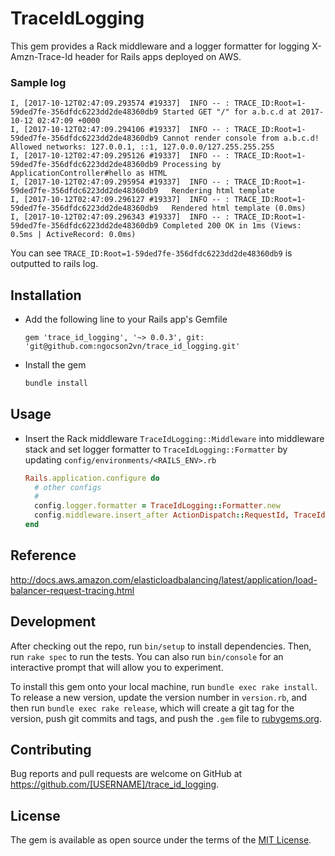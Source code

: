 # TraceIdLogging
This gem provides a Rack middleware and a logger formatter for logging X-Amzn-Trace-Id header for Rails apps deployed on AWS.
### Sample log
```
I, [2017-10-12T02:47:09.293574 #19337]  INFO -- : TRACE_ID:Root=1-59ded7fe-356dfdc6223dd2de48360db9 Started GET "/" for a.b.c.d at 2017-10-12 02:47:09 +0000
I, [2017-10-12T02:47:09.294106 #19337]  INFO -- : TRACE_ID:Root=1-59ded7fe-356dfdc6223dd2de48360db9 Cannot render console from a.b.c.d! Allowed networks: 127.0.0.1, ::1, 127.0.0.0/127.255.255.255
I, [2017-10-12T02:47:09.295126 #19337]  INFO -- : TRACE_ID:Root=1-59ded7fe-356dfdc6223dd2de48360db9 Processing by ApplicationController#hello as HTML
I, [2017-10-12T02:47:09.295954 #19337]  INFO -- : TRACE_ID:Root=1-59ded7fe-356dfdc6223dd2de48360db9   Rendering html template
I, [2017-10-12T02:47:09.296127 #19337]  INFO -- : TRACE_ID:Root=1-59ded7fe-356dfdc6223dd2de48360db9   Rendered html template (0.0ms)
I, [2017-10-12T02:47:09.296343 #19337]  INFO -- : TRACE_ID:Root=1-59ded7fe-356dfdc6223dd2de48360db9 Completed 200 OK in 1ms (Views: 0.5ms | ActiveRecord: 0.0ms)
```
You can see `TRACE_ID:Root=1-59ded7fe-356dfdc6223dd2de48360db9` is outputted to rails log.

## Installation
- Add the following line to your Rails app's Gemfile
  ```
  gem 'trace_id_logging', '~> 0.0.3', git: 'git@github.com:ngocson2vn/trace_id_logging.git'
  ```

- Install the gem
  ```bash
  bundle install
  ```

## Usage
- Insert the Rack middleware `TraceIdLogging::Middleware` into middleware stack and set logger formatter to `TraceIdLogging::Formatter` by updating `config/environments/<RAILS_ENV>.rb`
  ```ruby
  Rails.application.configure do
    # other configs
    #
    config.logger.formatter = TraceIdLogging::Formatter.new
    config.middleware.insert_after ActionDispatch::RequestId, TraceIdLogging::Middleware
  end
  ```

## Reference
http://docs.aws.amazon.com/elasticloadbalancing/latest/application/load-balancer-request-tracing.html

## Development

After checking out the repo, run `bin/setup` to install dependencies. Then, run `rake spec` to run the tests. You can also run `bin/console` for an interactive prompt that will allow you to experiment.

To install this gem onto your local machine, run `bundle exec rake install`. To release a new version, update the version number in `version.rb`, and then run `bundle exec rake release`, which will create a git tag for the version, push git commits and tags, and push the `.gem` file to [rubygems.org](https://rubygems.org).

## Contributing
Bug reports and pull requests are welcome on GitHub at https://github.com/[USERNAME]/trace_id_logging.


## License
The gem is available as open source under the terms of the [MIT License](http://opensource.org/licenses/MIT).
